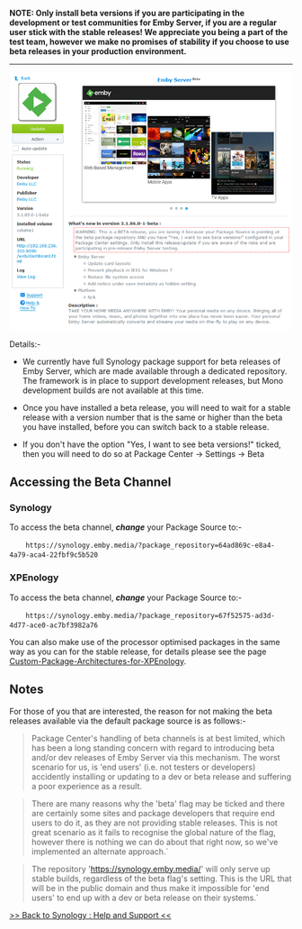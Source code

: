 __NOTE: Only install beta versions if you are participating in the development or test communities for Emby Server, if you are a regular user stick with the stable releases! We appreciate you being a part of the test team, however we make no promises of stability if you choose to use beta releases in your production environment.__

--------

![Synology: Accessing Beta and Development Releases](images/synology/Synology-Accessing-Beta-and-Development-Releases-Masthead.png "Synology: Accessing Beta and Development Releases")

Details:-

* We currently have full Synology package support for beta releases of Emby Server, which are made available through a dedicated repository. The framework is in place to support development releases, but Mono development builds are not available at this time.

* Once you have installed a beta release, you will need to wait for a stable release with a version number that is the same or higher than the beta you have installed, before you can switch back to a stable release.

* If you don't have the option "Yes, I want to see beta versions!" ticked, then you will need to do so at Package Center -> Settings -> Beta

## Accessing the Beta Channel

### Synology

To access the beta channel, _**change**_ your Package Source to:-

`    https://synology.emby.media/?package_repository=64ad869c-e8a4-4a79-aca4-22fbf9c5b520`

### XPEnology

To access the beta channel, _**change**_ your Package Source to:-

`    https://synology.emby.media/?package_repository=67f52575-ad3d-4d77-ace0-ac7bf3982a76`

You can also make use of the processor optimised packages in the same way as you can for the stable release, for details please see the page [Custom-Package-Architectures-for-XPEnology](https://github.com/MediaBrowser/Wiki/wiki/Synology-:-Custom-Package-Architectures-for-XPEnology).

## Notes

For those of you that are interested, the reason for not making the beta releases available via the default package source is as follows:-

> Package Center's handling of beta channels is at best limited, which has been a long standing concern with regard to introducing beta and/or dev releases of Emby Server via this mechanism. The worst scenario for us, is 'end users' (i.e. not testers or developers) accidently installing or updating to a dev or beta release and suffering a poor experience as a result.
 
> There are many reasons why the 'beta' flag may be ticked and there are certainly some sites and package developers that require end users to do it, as they are not providing stable releases. This is not great scenario as it fails to recognise the global nature of the flag, however there is nothing we can do about that right now, so we've implemented an alternate approach.`
 
> The repository 'https://synology.emby.media/' will only serve up stable builds, regardless of the beta flag's setting. This is the URL that will be in the public domain and thus make it impossible for 'end users' to end up with a dev or beta release on their systems.`

[>> Back to Synology : Help and Support <<](https://github.com/MediaBrowser/Wiki/wiki/Synology-:-Help-and-Support)
